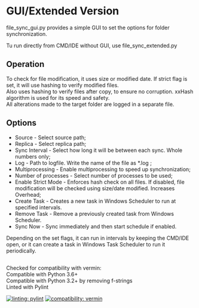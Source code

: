 # GUI/Extended Version

file_sync_gui.py provides a simple GUI to set the options for folder synchronization.

Tu run directly from CMD/IDE without GUI, use file_sync_extended.py

## Operation

To check for file modification, it uses size or modified date. If strict flag is set, it will use hashing to verify modified files.  
Also uses hashing to verify files after copy, to ensure no corruption. xxHash algorithm is used for its speed and safety.  
All alterations made to the target folder are logged in a separate file.

## Options

- Source - Select source path;
- Replica - Select replica path;
- Sync Interval - Select how long it will be between each sync. Whole numbers only;
- Log - Path to logfile. Write the name of the file as *.log ;
- Multiprocessing - Enable multiprocessing to speed up synchronization;
- Number of processes - Select number of processes to be used;
- Enable Strict Mode - Enforces hash check on all files. If disabled, file modification
                       will be checked using size/date modified. Increases Overhead;
- Create Task - Creates a new task in Windows Scheduler to run at specified intervals.
- Remove Task - Remove a previously created task from Windows Scheduler.
- Sync Now - Sync immediately and then start schedule if enabled.

Depending on the set flags, it can run in intervals by keeping the CMD/IDE open,
or it can create a task in Windows Task Scheduler to run it periodically.

##
Checked for compatibility with vermin:  
Compatible with Python 3.6+  
Compatible with Python 3.2+ by removing f-strings  
Linted with Pylint  

[![linting: pylint](https://img.shields.io/badge/linting-pylint-yellowgreen)](https://github.com/pylint-dev/pylint)
[![compatibility: vermin](https://img.shields.io/badge/vermin-3.6%2B-text?style=flat
)](https://github.com/netromdk/vermin)
